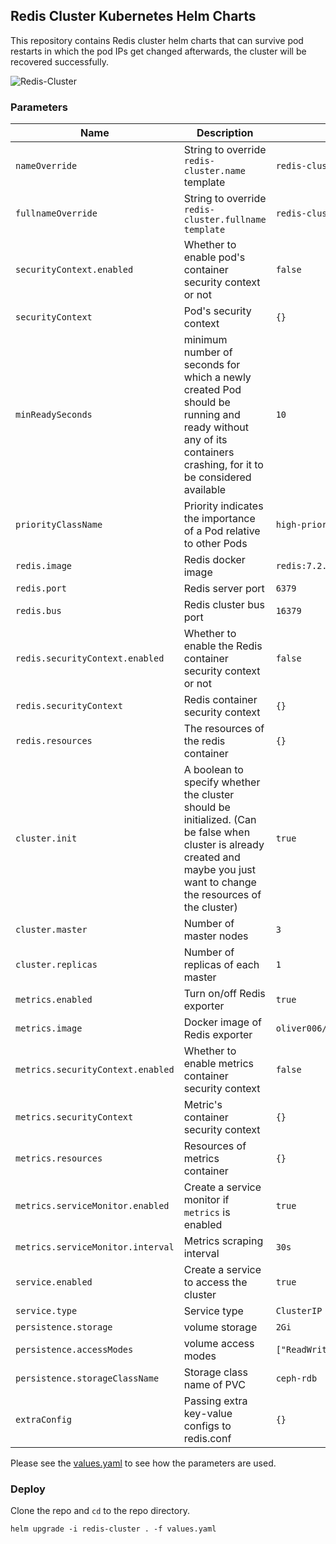 
## Redis Cluster Kubernetes Helm Charts

This repository contains Redis cluster helm charts that can survive pod restarts in which the pod IPs get changed afterwards, the cluster will be recovered successfully.

![Redis-Cluster](https://s3.us-east-2.amazonaws.com/assets-university.redislabs.com/ru301/4.4/image1.png)

### Parameters

| Name | Description | Example |
|--|--|--|
 `nameOverride` | String to override `redis-cluster.name` template | `redis-cluster`
`fullnameOverride` | String to override `redis-cluster.fullname`  `template` | `redis-cluster`
`securityContext.enabled` | Whether to enable pod's container security context or not | `false`
`securityContext` | Pod's security context | `{}`
`minReadySeconds` | minimum number of seconds for which a newly created Pod should be running and ready without any of its containers crashing, for it to be considered available | `10`
`priorityClassName` | Priority indicates the importance of a Pod relative to other Pods | `high-priority`
`redis.image` | Redis docker image | `redis:7.2.4`
`redis.port` | Redis server port | `6379`
`redis.bus` | Redis cluster bus port | `16379`
`redis.securityContext.enabled` | Whether to enable the Redis container security context or not | `false`
`redis.securityContext` | Redis container security context | `{}`
`redis.resources` | The resources of the redis container | `{}`
`cluster.init` | A boolean to specify whether the cluster should be initialized. (Can be false when cluster is already created and maybe you just want to change the resources of the cluster) | `true`
`cluster.master` | Number of master nodes | `3`
`cluster.replicas` | Number of replicas of each master | `1`
`metrics.enabled` | Turn on/off Redis exporter | `true`
`metrics.image` | Docker image of Redis exporter | `oliver006/redis_exporter:v1.56.0`
`metrics.securityContext.enabled` | Whether to enable metrics container security context | `false`
`metrics.securityContext` | Metric's container security context | `{}`
`metrics.resources` | Resources of metrics container | `{}`
`metrics.serviceMonitor.enabled` | Create a service monitor if `metrics` is enabled | `true`
`metrics.serviceMonitor.interval` | Metrics scraping interval | `30s`
`service.enabled` | Create a service to access the cluster | `true`
`service.type` | Service type | `ClusterIP`
`persistence.storage` | volume storage | `2Gi`
`persistence.accessModes` | volume access modes | `["ReadWriteOnce"]`
`persistence.storageClassName`| Storage class name of PVC | `ceph-rdb`
`extraConfig`| Passing extra key-value configs to redis.conf | `{}`

Please see the [values.yaml](https://github.com/mojixcoder/redis-cluster/blob/main/values.yaml) to see how the parameters are used.

### Deploy

Clone the repo and `cd` to the repo directory.

```
helm upgrade -i redis-cluster . -f values.yaml
```
